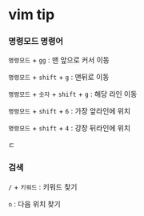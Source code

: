 # vim tip

### 명령모드 명령어

`명령모드` + `gg` : 맨 앞으로 커서 이동

`명령모드` + `shift` + `g` : 맨뒤로 이동

`명령모드` + `숫자` + `shift` + `g` : 해당 라인 이동

`명령모드` + `shift` + `6` : 가장 앞라인에 위치

`명령모드` + `shift` + `4` : 강장 뒤라인에 위치

ㄷ

### 검색

`/` +  `키워드` : 키워드 찾기

`n`  : 다음 위치 찾기
